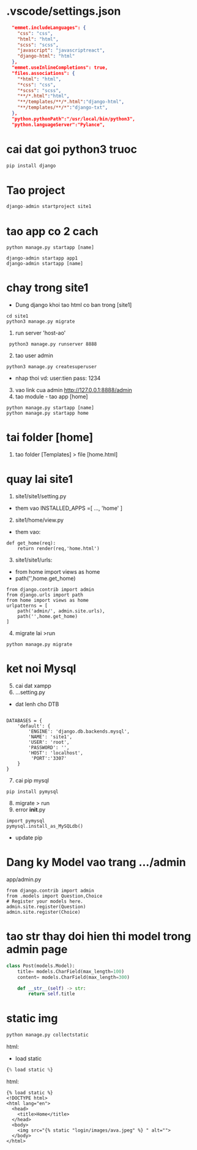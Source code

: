 # .vscode/settings.json

```json
  "emmet.includeLanguages": {
    "css": "css",
    "html": "html",
    "scss": "scss",
    "javascript": "javascriptreact",
    "django-html": "html"
  },
  "emmet.useInlineCompletions": true,
  "files.associations": {
    "*html": "html",
    "*css": "css",
    "*scss": "scss",
    "**/*.html":"html",
    "**/templates/**/*.html":"django-html",
    "**/templates/**/*":"django-txt",
  },
  "python.pythonPath":"/usr/local/bin/python3",
  "python.languageServer":"Pylance",
```

# cai dat goi python3 truoc

```python
pip install django
```

# Tao project

```python
django-admin startproject site1
```

# tao app co 2 cach

```commandline
python manage.py startapp [name]
```

```commandline
django-admin startapp app1
django-admin startapp [name]
```

# chay trong site1

- Dung django khoi tao html co ban trong [site1]

```
cd site1
python3 manage.py migrate
```

1. run server 'host-ao'

```commandline
 python3 manage.py runserver 8888
```

2. tao user admin

```commandline
python3 manage.py createsuperuser
```

- nhap thoi
  vd:
  user:tien
  pass: 1234

3. vao link cua admin
   http://127.0.0.1:8888/admin
4. tao module - tao app [home]

```commandline
python manage.py startapp [name]
python manage.py startapp home
```

# tai folder [home]

1. tao folder [Templates] > file [home.html]

# quay lai site1

1. site1/site1/setting.py

- them vao INSTALLED_APPS =[
  ...,
  'home'
  ]

2. site1/home/view.py

- them vao:

```commandline
def get_home(req):
    return render(req,'home.html')
```

3. site1/site1/urls:

- from home import views as home
- path('',home.get_home)

```
from django.contrib import admin
from django.urls import path
from home import views as home
urlpatterns = [
    path('admin/', admin.site.urls),
    path('',home.get_home)
]
```

4. migrate lai >run

```
python manage.py migrate
```

# ket noi Mysql

5. cai dat xampp
6. ...setting.py

- dat lenh cho DTB

```commandline

DATABASES = {
    'default': {
        'ENGINE': 'django.db.backends.mysql',
        'NAME': 'site1',
        'USER': 'root',
        'PASSWORD': '',
        'HOST': 'localhost',
         'PORT':'3307'
    }
}
```

7. cai pip mysql

```commandline
pip install pymysql
```

8. migrate > run
9. error
   **init**.py

```commandline
import pymysql
pymysql.install_as_MySQLdb()
```

- update pip

# Dang ky Model vao trang .../admin

app/admin.py

```
from django.contrib import admin
from .models import Question,Choice
# Register your models here.
admin.site.register(Question)
admin.site.register(Choice)
```

# tao **str** thay doi hien thi model trong admin page

```python
class Post(models.Model):
    title= models.CharField(max_length=100)
    content= models.CharField(max_length=300)

    def __str__(self) -> str:
        return self.title
```

# static img

```python
python manage.py collectstatic
```

html:

- load static

```python
{% load static %}
```

html:

```django
{% load static %}
<!DOCTYPE html>
<html lang="en">
  <head>
    <title>Home</title>
  </head>
  <body>
    <img src="{% static "login/images/ava.jpeg" %} " alt="">
  </body>
</html>
```
